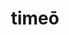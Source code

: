 ---
title: timeō
meaning: to fear, be afraid of
ch: [five, mt, mt5thru7, ss, ss1]
pos: verb
inf: timēre
secondppstem: tim
infend: ēre
conjugation: second
---